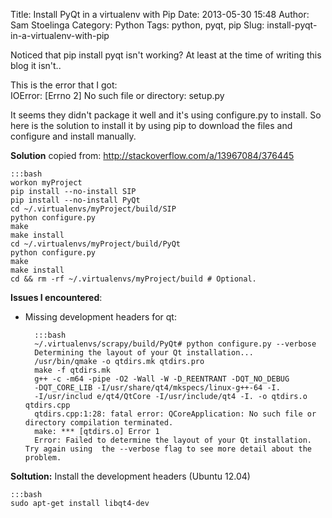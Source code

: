 Title: Install PyQt in a virtualenv with Pip
Date: 2013-05-30 15:48
Author: Sam Stoelinga
Category: Python
Tags: python, pyqt, pip
Slug: install-pyqt-in-a-virtualenv-with-pip

Noticed that pip install pyqt isn't working? At least at the time of
writing this blog it isn't..

This is the error that I got:  
IOError: [Errno 2] No such file or directory: setup.py

It seems they didn't package it well and it's using configure.py to
install. So here is the solution to install it by using pip to download
the files and configure and install manually.

**Solution** copied from: <http://stackoverflow.com/a/13967084/376445>

    :::bash
    workon myProject  
    pip install --no-install SIP  
    pip install --no-install PyQt  
    cd ~/.virtualenvs/myProject/build/SIP  
    python configure.py  
    make  
    make install  
    cd ~/.virtualenvs/myProject/build/PyQt  
    python configure.py  
    make  
    make install  
    cd && rm -rf ~/.virtualenvs/myProject/build # Optional.  

**Issues I encountered**:

- Missing development headers for qt: 

        :::bash
        ~/.virtualenvs/scrapy/build/PyQt# python configure.py --verbose  
        Determining the layout of your Qt installation...  
        /usr/bin/qmake -o qtdirs.mk qtdirs.pro  
        make -f qtdirs.mk 
        g++ -c -m64 -pipe -O2 -Wall -W -D_REENTRANT -DQT_NO_DEBUG
        -DQT_CORE_LIB -I/usr/share/qt4/mkspecs/linux-g++-64 -I.
        -I/usr/includ e/qt4/QtCore -I/usr/include/qt4 -I. -o qtdirs.o qtdirs.cpp  
        qtdirs.cpp:1:28: fatal error: QCoreApplication: No such file or directory compilation terminated.  
        make: *** [qtdirs.o] Error 1  
        Error: Failed to determine the layout of your Qt installation. Try again using  the --verbose flag to see more detail about the problem.  

**Soltution:** Install the development headers (Ubuntu 12.04)

    :::bash
    sudo apt-get install libqt4-dev  

